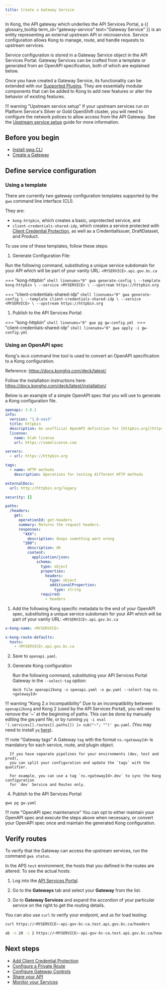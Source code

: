 ```yaml
---
title: Create a Gateway Service
---
```


<!-- overview -->

In Kong, the API gateway which underlies the API Services Portal, a {{ glossary_tooltip term_id="gateway-service" text="Gateway Service" }}
is an entity representing an external upstream API or microservice. 
Service configuration allows Kong to manage, route, and handle requests to upstream services.

Service configuration is stored in a Gateway Service object in the API Services
Portal. Gateway Services can be crafted from a template or generated from an
OpenAPI specification, both of which are explained below.

Once you have created a Gateway Service, its functionality can be extended with our
[Supported Plugins](/reference/plugins/AVAILABLE-PLUGINS.md). They are essentially modular components 
that can be added to Kong to add new features or alter the behavior of existing features.

<!-- ## Declarative Configuration -->
<!-- this could be a good place to add in a general introduction to declarative syntax -->

!!! warning "Upstream service setup"
    If your upstream services run on Platform
    Service's Silver or Gold OpenShift cluster, you will need to
    configure the network polices to allow access from the API Gateway.
    See the [Upstream service setup](/how-to/upstream-services.md) guide for more information.

## Before you begin

- [Install gwa CLI](/how-to/gwa-install.md)
- [Create a Gateway](/reference/gwa-commands.md#gatewaycreate)

## Define service configuration

### Using a template

There are currently two gateway configuration templates supported by the `gwa` command line interface (CLI).

They are:
- `kong-httpbin`, which creates a basic, unprotected service, and 
- `client-credentials-shared-idp`, which creates a service protected with
  [Client Credential Protection](/how-to/client-cred-flow.md), as well as a
  CredentialIssuer, DraftDataset, and Product.

To use one of these templates, follow these steps:

1. Generate Configuration File:

  Run the following command, substituting a unique service subdomain for your API which will be part of your vanity URL: `<MYSERVICE>.api.gov.bc.ca`

  === "kong-httpbin"
      ```shell linenums="0"
      gwa generate-config \
        --template kong-httpbin \
        --service <MYSERVICE> \
        --upstream https://httpbin.org
      ```

  === "client-credentials-shared-idp"
      ```shell linenums="0"
      gwa generate-config \
        --template client-credentials-shared-idp \
        --service <MYSERVICE> \
        --upstream https://httpbin.org
      ```

1. Publish to the API Services Portal:

  === "kong-httpbin"
      ```shell linenums="0"
      gwa pg gw-config.yml
      ```
  === "client-credentials-shared-idp"
      ```shell linenums="0"
      gwa apply -i gw-config.yml
      ```

### Using an OpenAPI spec

Kong's `deck` command line tool is used to convert an OpenAPI specification to a Kong configuration.

Reference: https://docs.konghq.com/deck/latest/

Follow the installation instructions here: https://docs.konghq.com/deck/latest/installation/

Below is an example of a simple OpenAPI spec that you will use to generate a Kong configuration file.

```yaml
openapi: 3.0.1
info:
  version: "1.0-oas3"
  title: httpbin
  description: An unofficial OpenAPI definition for [httpbin.org](https://httpbin.org).
  license:
    name: blah license
    url: https://somelicense.com

servers:
  - url: https://httpbin.org

tags:
  - name: HTTP methods
    description: Operations for testing different HTTP methods

externalDocs:
  url: http://httpbin.org/legacy

security: []

paths:
  /headers:
    get:
      operationId: get-headers
      summary: Returns the request headers.
      responses:
        "4XX":
          description: Ooops something went wrong
        "200":
          description: OK
          content:
            application/json:
              schema:
                type: object
                properties:
                  headers:
                    type: object
                    additionalProperties:
                      type: string
                required:
                  - headers
```

1. Add the following Kong specific metadata to the end of your OpenAPI spec,
substituting a unique service subdomain for your API which will be part of your vanity URL: `<MYSERVICE>.api.gov.bc.ca`

  ```yaml
  x-kong-name: <MYSERVICE>

  x-kong-route-defaults:
    hosts:
      - <MYSERVICE>.api.gov.bc.ca
  ```

2. Save to `openapi.yaml`.

3. Generate Kong configuration

    Run the following command, substituting your API Services Portal Gateway in the `--select-tag` option:

    ```shell linenums="0"
    deck file openapi2kong -s openapi.yaml -o gw.yaml --select-tag ns.<gatewayId>
    ```

  !!! warning "Kong 2.x Incompatibility"
      Due to an incompatibility between `openapi2kong` and Kong 2 (used by the API Services Portal),
      you will need to remove the '~' at the beginning of paths.
      This can be done by manually editing the gw.yaml file, or by
      running `yq -i eval '(.services[].routes[].paths[]) |= sub("~"; "")' gw.yaml`.
      (You may need to install `yq` [here](https://github.com/mikefarah/yq/#install)).

  !!! note "Gateway tags"
      A Gateway `tag` with the format `ns.<gatewayId>` is mandatory for each
      service, route, and plugin object.
      
      If you have separate pipelines for your environments (dev, test and prod),
      you can split your configuration and update the `tags` with the qualifier. 
      
      For example, you can use a tag `ns.<gatewayId>.dev` to sync the Kong configuration
      for `dev` Service and Routes only.

4. Publish to the API Services Portal:

  ```shell linenums="0"
  gwa pg gw.yaml
  ```

!!! note "OpenAPI spec maintenance"
    You can opt to either maintain your OpenAPI spec and execute the steps above when
    necessary, or convert your OpenAPI spec once and maintain the generated Kong configuration.

## Verify routes

To verify that the Gateway can access the upstream services, run the command `gwa status`.

In the APS `test` environment, the hosts that you defined in the routes are altered. To see the actual hosts: 

1. Log into the [API Services Portal](https://api-gov-bc-ca.test.api.gov.bc.ca/). 

2. Go to the **Gateways** tab and select your **Gateway** from the list.

3. Go to **Gateway Services** and expand the accordion of your particular service on the right to get the routing details.

You can also use `curl` to verify your endpoint, and `ab` for load testing:

```bash
curl https://<MYSERVICE>-api-gov-bc-ca.test.api.gov.bc.ca/headers

ab -n 20 -c 2 https://<MYSERVICE>-api-gov-bc-ca.test.api.gov.bc.ca/headers

```

## Next steps

- [Add Client Credential Protection](/how-to/client-cred-flow.md)
- [Configure a Private Route](/how-to/private-route.md)
- [Configure Gateway Controls](/how-to/COMMON-CONFIG.md)
- [Share your API](/how-to/api-discovery.md)
- [Monitor your Services](/how-to/monitoring.md)
